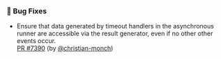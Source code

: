 ### 🐛 Bug Fixes

- Ensure that data generated by timeout handlers in the asynchronous
  runner are accessible via the result generator, even if no other
  other events occur.  
  [PR #7390](https://github.com/datalad/datalad/pull/7390)
  (by [@christian-monch](https://github.com/christian-monch))
